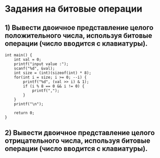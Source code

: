 # Задания на битовые операции

## 1) Вывести двоичное представление целого положительного числа, используя битовые операции (число вводится с клавиатуры).
``` 
int main() {
    int val = 0;
    printf("input value :");
    scanf("%d", &val);
    int size = (int)(sizeof(int) * 8);
    for(int i = size; i >= 0; --i) {
        printf("%d", (val >> i) & 1); 
        if (i % 8 == 0 && i != 0) {
            printf(",");
        }
    }
    printf("\n");

    return 0;
}
```

## 2) Вывести двоичное представление целого отрицательного числа, используя битовые операции (число вводится с клавиатуры).
